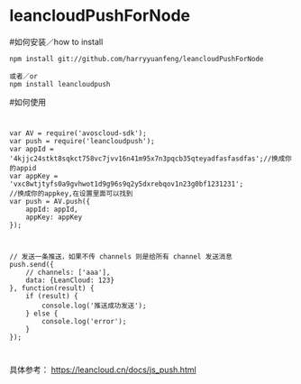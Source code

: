 # leancloudPushForNode
#如何安装／how to install

    npm install git://github.com/harryyuanfeng/leancloudPushForNode

    或者／or
    npm install leancloudpush

#如何使用
#
    var AV = require('avoscloud-sdk');
    var push = require('leancloudpush');
    var appId = '4kjjc24stkt8sqkct758vc7jvv16n41m95x7n3pqcb35qteyadfasfasdfas';//换成你的appid
    var appKey = 'vxc8wtjtyfs0a9gvhwot1d9g96s9q2y5dxrebqov1n23g0bf1231231';
    //换成你的appkey,在设置里面可以找到
    var push = AV.push({
        appId: appId,
        appKey: appKey
    });
#
    // 发送一条推送，如果不传 channels 则是给所有 channel 发送消息
    push.send({
        // channels: ['aaa'],
        data: {LeanCloud: 123}
    }, function(result) {
        if (result) {
            console.log('推送成功发送');
        } else {
            console.log('error');
        }
    });
#
具体参考：
https://leancloud.cn/docs/js_push.html
